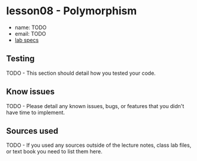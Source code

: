 # lesson08 - Polymorphism

- name: TODO
- email: TODO
- [lab specs](https://shanepanter.com/cs2/lessons/lesson08.html)

## Testing

TODO - This section should detail how you tested your code.

## Know issues

TODO - Please detail any known issues, bugs, or features that you didn't have time to implement.

## Sources used

TODO - If you used any sources outside of the lecture notes, class lab files, or text book you need to list them here.

